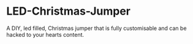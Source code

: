 # LED-Christmas-Jumper
A DIY, led filled, Christmas jumper that is fully customisable and can be hacked to your hearts content.

